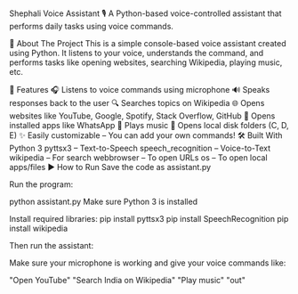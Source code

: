 Shephali Voice Assistant 🎙️
A Python-based voice-controlled assistant that performs daily tasks using voice commands.

📌 About The Project
This is a simple console-based voice assistant created using Python.
It listens to your voice, understands the command, and performs tasks like opening websites, searching Wikipedia, playing music, etc.

🎯 Features
🎧 Listens to voice commands using microphone
🔊 Speaks responses back to the user
🔍 Searches topics on Wikipedia
🌐 Opens websites like YouTube, Google, Spotify, Stack Overflow, GitHub
💬 Opens installed apps like WhatsApp
🎵 Plays music
📂 Opens local disk folders (C, D, E)
✨ Easily customizable – You can add your own commands!
🛠️ Built With
Python 3
pyttsx3 – Text-to-Speech
speech_recognition – Voice-to-Text
wikipedia – For search
webbrowser – To open URLs
os – To open local apps/files
▶️ How to Run
Save the code as assistant.py

Run the program:

python assistant.py
Make sure Python 3 is installed


Install required libraries: pip install pyttsx3 pip install SpeechRecognition pip install wikipedia

Then run the assistant:

Make sure your microphone is working and give your voice commands like:

"Open YouTube"
"Search India on Wikipedia"
"Play music"
"out"
